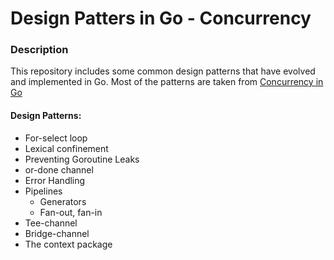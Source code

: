 # Design Patters in Go - Concurrency 

### Description

This repository includes some common design patterns that have evolved and implemented in Go. Most of the patterns are taken from [Concurrency in Go](https://books.google.co.uk/books/about/Concurrency_in_Go.html?id=V3EtDwAAQBAJ&printsec=frontcover&source=kp_read_button&redir_esc=y#v=onepage&q&f=false)

#### Design Patterns:

- For-select loop
- Lexical confinement
- Preventing Goroutine Leaks
- or-done channel
- Error Handling
- Pipelines
  - Generators
  - Fan-out, fan-in
- Tee-channel
- Bridge-channel
- The context package
